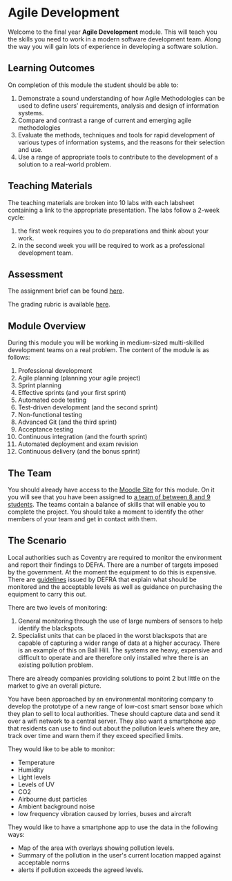 # Agile Development

Welcome to the final year **Agile Development** module. This will teach you the skills you need to work in a modern software development team. Along the way you will gain lots of experience in developing a software solution.

## Learning Outcomes

On completion of this module the student should be able to:

1. Demonstrate a sound understanding of how Agile Methodologies can be used to define users’ requirements, analysis and design of information systems.
2. Compare and contrast a range of current and emerging agile methodologies
3. Evaluate the methods, techniques and tools for rapid development of various types of information systems, and the reasons for their selection and use.
4. Use a range of appropriate tools to contribute to the development of a solution to a real-world problem.

## Teaching Materials

The teaching materials are broken into 10 labs with each labsheet containing a link to the appropriate presentation. The labs follow a 2-week cycle:

1. the first week requires you to do preparations and think about your work.
2. in the second week you will be required to work as a professional development team.

## Assessment

The assignment brief can be found [here](https://docs.google.com/document/d/1nVFiPvzr2JUlvnpQTUqGl7gcrk3CzTI_euat3zIUFDk/edit?usp=sharing).

The grading rubric is available [here](https://docs.google.com/document/d/1FgUzwn0VXYXUyjlFuhqPkvPsS8oi4R6kwyrRANDh0Mg/edit?usp=sharing).

## Module Overview

During this module you will be working in medium-sized multi-skilled development teams on a real problem. The content of the module is as follows:

1. Professional development
2. Agile planning (planning your agile project)
3. Sprint planning
4. Effective sprints (and your first sprint)
5. Automated code testing
6. Test-driven development (and the second sprint)
7. Non-functional testing
8. Advanced Git (and the third sprint)
9. Acceptance testing
10. Continuous integration (and the fourth sprint)
11. Automated deployment and exam revision
12. Continuous delivery (and the bonus sprint)

## The Team

You should already have access to the [Moodle Site](https://cumoodle.coventry.ac.uk/course/view.php?id=48328) for this module. On it you will see that you have been assigned to [a team of between 8 and 9 students](https://github.coventry.ac.uk/302CEM-1718JANMAY/TEACHING-MATERIALS/blob/master/teams/README.md). The teams contain a balance of skills that will enable you to complete the project. You should take a moment to identify the other members of your team and get in contact with them.

## The Scenario

Local authorities such as Coventry are required to monitor the environment and report their findings to DEFrA. There are a number of targets imposed by the government. At the moment the equipment to do this is expensive. There are [guidelines](https://uk-air.defra.gov.uk/assets/documents/reports/cat06/0608141644-386_Purchasing_Guide_for_AQ_Monitoring_Equipment_Version2.pdf) issued by DEFRA that explain what should be monitored and the acceptable levels as well as guidance on purchasing the equipment to carry this out.

There are two levels of monitoring:

1. General monitoring through the use of large numbers of sensors to help identify the blackspots.
2. Specialist units that can be placed in the worst blackspots that are capable of capturing a wider range of data at a higher accuracy. There is an example of this on Ball Hill. The systems are heavy, expensive and difficult to operate and are therefore only installed whre there is an existing pollution problem.

There are already companies providing solutions to point 2 but little on the market to give an overall picture.

You have been approached by an environmental monitoring company to develop the prototype of a new range of low-cost smart sensor boxe which they plan to sell to local authorities. These should capture data and send it over a wifi network to a central server. They also want a smartphone app that residents can use to find out about the pollution levels where they are, track over time and warn them if they exceed specified limits.

They would like to be able to monitor:

- Temperature
- Humidity
- Light levels
- Levels of UV
- CO2
- Airbourne dust particles
- Ambient background noise
- low frequency vibration caused by lorries, buses and aircraft

They would like to have a smartphone app to use the data in the following ways:

- Map of the area with overlays showing pollution levels.
- Summary of the pollution in the user's current location mapped against acceptable norms
- alerts if pollution exceeds the agreed levels.
